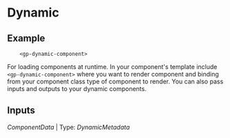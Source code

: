 # Dynamic

## Example
```
    <gp-dynamic-component>
```

For loading components at runtime. In your component's template include ``<gp-dynamic-component>`` where you want to render component and binding from your component class type of component to render.
You can also pass inputs and outputs to your dynamic components.

## Inputs
_ComponentData_ | Type: _DynamicMetadata_ 